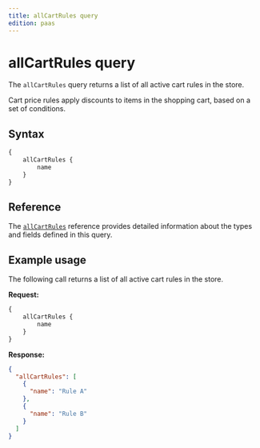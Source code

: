 ```yaml
---
title: allCartRules query
edition: paas
---
```


# allCartRules query

The `allCartRules` query returns a list of all active cart rules in the store.

Cart price rules apply discounts to items in the shopping cart, based on a set of conditions.

## Syntax

```graphql
{
    allCartRules {
        name
    }
}
```

## Reference

The [`allCartRules`](https://developer.adobe.com/commerce/webapi/graphql-api/index.html#query-allCartRules) reference provides detailed information about the types and fields defined in this query.

## Example usage

The following call returns a list of all active cart rules in the store.

**Request:**

```graphql
{
    allCartRules {
        name
    }
}
```

**Response:**

```json
{
  "allCartRules": [
    {
      "name": "Rule A"
    },
    {
      "name": "Rule B"
    }
  ]
}
```

